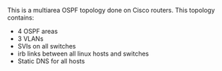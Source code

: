 This is a multiarea OSPF topology done on Cisco routers. This topology contains:
- 4 OSPF areas
- 3 VLANs
- SVIs on all switches
- irb links between all linux hosts and switches
- Static DNS for all hosts
